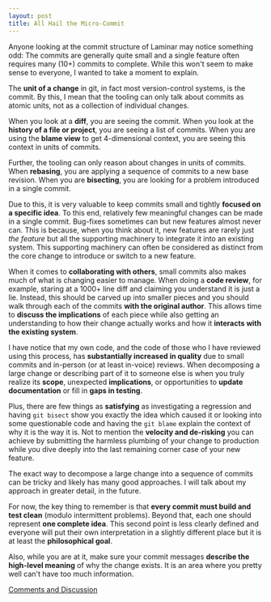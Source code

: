 ```yaml
---
layout: post
title: All Hail the Micro-Commit
---
```


Anyone looking at the commit structure of Laminar may notice something odd:  The commits are generally quite small and a single feature often requires many (10+) commits to complete.  While this won't seem to make sense to everyone, I wanted to take a moment to explain.

The **unit of a change** in git, in fact most version-control systems, is the commit.  By this, I mean that the tooling can only talk about commits as atomic units, not as a collection of individual changes.

When you look at a **diff**, you are seeing the commit.  When you look at the **history of a file or project**, you are seeing a list of commits.  When you are using the **blame view** to get 4-dimensional context, you are seeing this context in units of commits.

Further, the tooling can only reason about changes in units of commits.  When **rebasing**, you are applying a sequence of commits to a new base revision.  When you are **bisecting**, you are looking for a problem introduced in a single commit.

Due to this, it is very valuable to keep commits small and tightly **focused on a specific idea**.  To this end, relatively few meaningful changes can be made in a single commit.  Bug-fixes sometimes can but new features almost never can.  This is because, when you think about it, new features are rarely just _the feature_ but all the supporting machinery to integrate it into an existing system.  This supporting machinery can often be considered as distinct from the core change to introduce or switch to a new feature.

When it comes to **collaborating with others**, small commits also makes much of what is changing easier to manage.  When doing a **code review**, for example, staring at a 1000+ line diff and claiming you understand it is just a lie.  Instead, this should be carved up into smaller pieces and you should walk through each of the commits **with the original author**.  This allows time to **discuss the implications** of each piece while also getting an understanding to how their change actually works and how it **interacts with the existing system**.

I have notice that my own code, and the code of those who I have reviewed using this process, has **substantially increased in quality** due to small commits and in-person (or at least in-voice) reviews.  When decomposing a large change or describing part of it to someone else is when you truly realize its **scope**, unexpected **implications**, or opportunities to **update documentation** or fill in **gaps in testing**.

Plus, there are few things as **satisfying** as investigating a regression and having `git bisect` show you exactly the idea which caused it or looking into some questionable code and having the `git blame` explain the context of why it is the way it is.  Not to mention the **velocity and de-risking** you can achieve by submitting the harmless plumbing of your change to production while you dive deeply into the last remaining corner case of your new feature.

The exact way to decompose a large change into a sequence of commits can be tricky and likely has many good approaches.  I will talk about my approach in greater detail, in the future.

For now, the key thing to remember is that **every commit must build and test clean** (modulo intermittent problems).  Beyond that, each one should represent **one complete idea**.  This second point is less clearly defined and everyone will put their own interpretation in a slightly different place but it is at least the **philosophical goal**.

Also, while you are at it, make sure your commit messages **describe the high-level meaning** of why the change exists.  It is an area where you pretty well can't have too much information.

[Comments and Discussion](https://github.com/jmdisher/Laminar-blog/issues/5)
